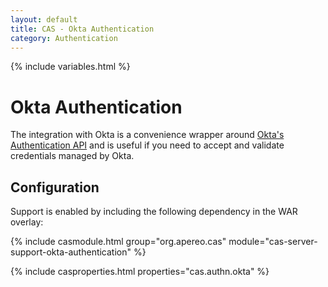 ```yaml
---
layout: default
title: CAS - Okta Authentication
category: Authentication
---
```

{% include variables.html %}


# Okta Authentication

The integration with Okta is a convenience wrapper around [Okta's Authentication API](https://developer.okta.com/docs/api/resources/authn.html) and 
is useful if you need to accept and validate credentials managed by Okta.

## Configuration

Support is enabled by including the following dependency in the WAR overlay:

{% include casmodule.html group="org.apereo.cas" module="cas-server-support-okta-authentication" %}

{% include casproperties.html properties="cas.authn.okta"  %}
